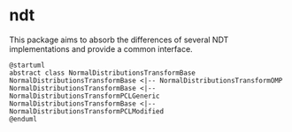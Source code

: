# ndt

This package aims to absorb the differences of several NDT implementations and provide a common interface.

```plantuml
@startuml
abstract class NormalDistributionsTransformBase
NormalDistributionsTransformBase <|-- NormalDistributionsTransformOMP
NormalDistributionsTransformBase <|-- NormalDistributionsTransformPCLGeneric
NormalDistributionsTransformBase <|-- NormalDistributionsTransformPCLModified
@enduml
```

